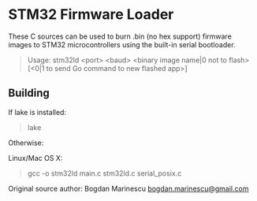 STM32 Firmware Loader
=====================

These C sources can be used to burn .bin (no hex support) firmware images to STM32 microcontrollers using the built-in serial bootloader.

> Usage: stm32ld &lt;port&gt; &lt;baud&gt; &lt;binary image name|0 not to flash&gt; [&lt;0|1 to send Go command to new flashed app&gt;]
  

Building
--------

If lake is installed:
> lake

Otherwise:

Linux/Mac OS X:
> gcc -o stm32ld main.c stm32ld.c serial_posix.c


Original source author: Bogdan Marinescu <bogdan.marinescu@gmail.com>
